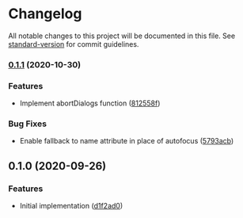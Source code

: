 # Changelog

All notable changes to this project will be documented in this file. See [standard-version](https://github.com/conventional-changelog/standard-version) for commit guidelines.

### [0.1.1](https://github.com/cfware/dialog/compare/v0.1.0...v0.1.1) (2020-10-30)


### Features

* Implement abortDialogs function ([812558f](https://github.com/cfware/dialog/commit/812558f67dabf786e77ace872b7e853af89b1448))


### Bug Fixes

* Enable fallback to name attribute in place of autofocus ([5793acb](https://github.com/cfware/dialog/commit/5793acb40dc44c0e01a843286ed61d750c820147))

## 0.1.0 (2020-09-26)


### Features

* Initial implementation ([d1f2ad0](https://github.com/cfware/dialog/commit/d1f2ad0605f101aa445467bc7b8a8fd304f62b32))
